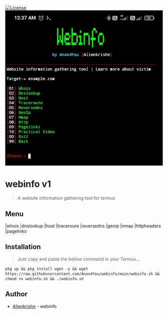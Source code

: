 [![License](https://img.shields.io/badge/Licenese-MIT-blue.svg?longCache=true&style=flat)](https://github.com/Anon4You/webinfo/blob/main/LICENSE)
<img src="logo.jpg"/>
# webinfo v1
>A website information gathering tool for termux
## Menu
|whois
|dnslookup
|host
|traceroure
|reversedns
|geoip
|nmap
|httpheaders
|pagelinks

## Installation
> Just copy and paste the bellow command in your Termux... 
```
pkg up && pkg install wget -y && wget https://raw.githubusercontent.com/Anon4You/webinfo/main/webinfo.sh && chmod +x webinfo.sh && ./webinfo.sh
```
## Author
* [Alienkrishn](https://www.instagram.com/alienkrishn) - webinfo





